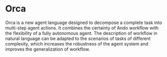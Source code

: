 # Orca
Orca is a new agent language designed to decompose a complete task into multi-step agent actions. It combines the certainty of Ando workflow with the flexibility of a fully autonomous agent. The description of workflow in natural language can be adapted to the scenarios of tasks of different complexity, which increases the robustness of the agent system and improves the generalization of workflow.
